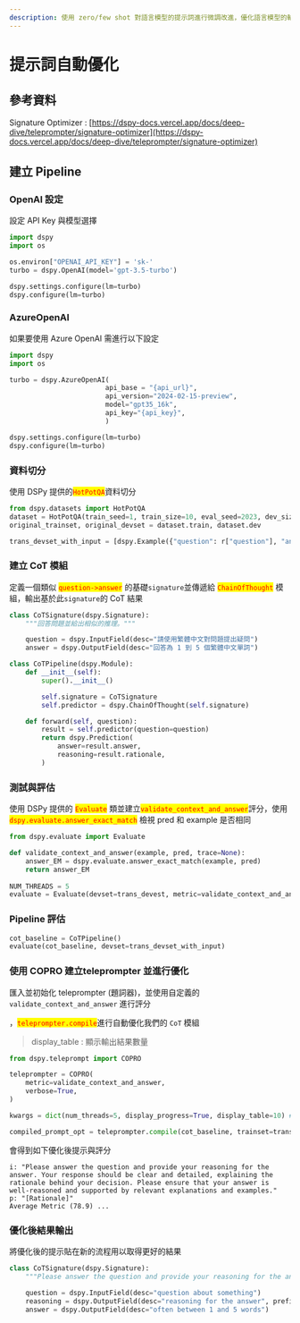 ```yaml
---
description: 使用 zero/few shot 對語言模型的提示詞進行微調改進，優化語言模型的輸出結果
---
```


# 提示詞自動優化

## 參考資料

Signature Optimizer : [https://dspy-docs.vercel.app/docs/deep-dive/teleprompter/signature-optimizer](https://dspy-docs.vercel.app/docs/deep-dive/teleprompter/signature-optimizer)

## 建立 Pipeline

### OpenAI 設定

設定 API Key 與模型選擇

```python
import dspy
import os

os.environ["OPENAI_API_KEY"] = 'sk-'
turbo = dspy.OpenAI(model='gpt-3.5-turbo')

dspy.settings.configure(lm=turbo)
dspy.configure(lm=turbo)
```

### AzureOpenAI

如果要使用 Azure OpenAI 需進行以下設定

```python
import dspy
import os

turbo = dspy.AzureOpenAI(
                        api_base = "{api_url}", 
                        api_version="2024-02-15-preview",
                        model="gpt35_16k",
                        api_key="{api_key}",
                        )

dspy.settings.configure(lm=turbo)
dspy.configure(lm=turbo)
```

### 資料切分

使用 DSPy 提供的<mark style="color:red;">`HotPotQA`</mark>資料切分

```python
from dspy.datasets import HotPotQA
dataset = HotPotQA(train_seed=1, train_size=10, eval_seed=2023, dev_size=20, test_size=0)
original_trainset, original_devset = dataset.train, dataset.dev

trans_devset_with_input = [dspy.Example({"question": r["question"], "answer": r["answer"]}).with_inputs("question") for r in original_trainset]
```

### 建立 CoT 模組

定義一個類似 <mark style="color:red;">`question->answer`</mark> 的基礎`signature`並傳遞給 <mark style="color:red;">`ChainOfThought`</mark> 模組，輸出基於此`signature`的 CoT 結果

```python
class CoTSignature(dspy.Signature):
    """回答問題並給出相似的推理。"""

    question = dspy.InputField(desc="請使用繁體中文對問題提出疑問")
    answer = dspy.OutputField(desc="回答為 1 到 5 個繁體中文單詞")

class CoTPipeline(dspy.Module):
    def __init__(self):
        super().__init__()

        self.signature = CoTSignature
        self.predictor = dspy.ChainOfThought(self.signature)

    def forward(self, question):
        result = self.predictor(question=question)
        return dspy.Prediction(
            answer=result.answer,
            reasoning=result.rationale,
        )
```

### 測試與評估

使用 DSPy 提供的 <mark style="color:red;">`Evaluate`</mark> 類並建立<mark style="color:red;">`validate_context_and_answer`</mark>評分，使用 <mark style="color:red;">`dspy.evaluate.answer_exact_match`</mark> 檢視 pred 和 example 是否相同

```python
from dspy.evaluate import Evaluate

def validate_context_and_answer(example, pred, trace=None):
    answer_EM = dspy.evaluate.answer_exact_match(example, pred)
    return answer_EM
    
NUM_THREADS = 5
evaluate = Evaluate(devset=trans_devest, metric=validate_context_and_answer, num_threads=NUM_THREADS, display_progress=True, display_table=False)

```

### Pipeline 評估

```python
cot_baseline = CoTPipeline()
evaluate(cot_baseline, devset=trans_devset_with_input)
```

### 使用 COPRO 建立teleprompter 並進行優化 <a href="#using-copro" id="using-copro"></a>

匯入並初始化 teleprompter (題詞器)，並使用自定義的 `validate_context_and_answer` 進行評分

，<mark style="color:red;">`teleprompter.compile`</mark>進行自動優化我們的 `CoT` 模組

> display\_table : 顯示輸出結果數量

```python
from dspy.teleprompt import COPRO

teleprompter = COPRO(
    metric=validate_context_and_answer,
    verbose=True,
)

kwargs = dict(num_threads=5, display_progress=True, display_table=10) # Used in Evaluate class in the optimization process

compiled_prompt_opt = teleprompter.compile(cot_baseline, trainset=trans_devset_with_input, eval_kwargs=kwargs)

```

會得到如下優化後提示與評分

```
i: "Please answer the question and provide your reasoning for the answer. Your response should be clear and detailed, explaining the rationale behind your decision. Please ensure that your answer is well-reasoned and supported by relevant explanations and examples."
p: "[Rationale]"
Average Metric (78.9) ...
```

### 優化後結果輸出

將優化後的提示貼在新的流程用以取得更好的結果

```python
class CoTSignature(dspy.Signature):
    """Please answer the question and provide your reasoning for the answer. Your response should be clear and detailed, explaining the rationale behind your decision. Please ensure that your answer is well-reasoned and supported by relevant explanations and examples."""

    question = dspy.InputField(desc="question about something")
    reasoning = dspy.OutputField(desc="reasoning for the answer", prefix="[Rationale]")
    answer = dspy.OutputField(desc="often between 1 and 5 words")
```

